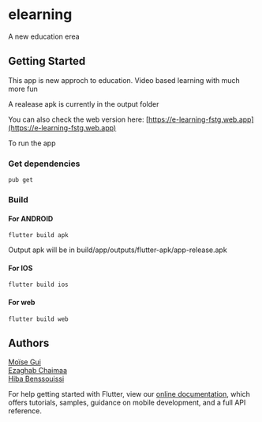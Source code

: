 # elearning

A new education erea

## Getting Started

This app is new approch to education. Video based learning with much more fun

A realease apk is currently in the output folder

You can also check the web version here: [https://e-learning-fstg.web.app](https://e-learning-fstg.web.app)

To run the app

### Get dependencies
```
pub get
```

### Build
#### For ANDROID
```
flutter build apk
```
Output apk will be in build/app/outputs/flutter-apk/app-release.apk
#### For IOS
```
flutter build ios
```
#### For web
```
flutter build web
```

## Authors

[Moïse Gui](https://github.com/MoiseGui) <br />
[Ezaghab Chaimaa](https://github.com/EChaimaa) <br />
[Hiba Benssouissi](https://github.com/HIBABENS)

For help getting started with Flutter, view our
[online documentation](https://flutter.dev/docs), which offers tutorials,
samples, guidance on mobile development, and a full API reference.
